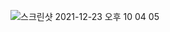 ![스크린샷 2021-12-23 오후 10 04 05](https://user-images.githubusercontent.com/58182106/147245777-599828c3-b6e6-487a-a2a7-71cfcdff6340.png)